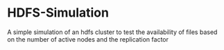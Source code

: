 # HDFS-Simulation
A simple simulation of an hdfs cluster to test the availability of files based on the number of active nodes and the replication factor
